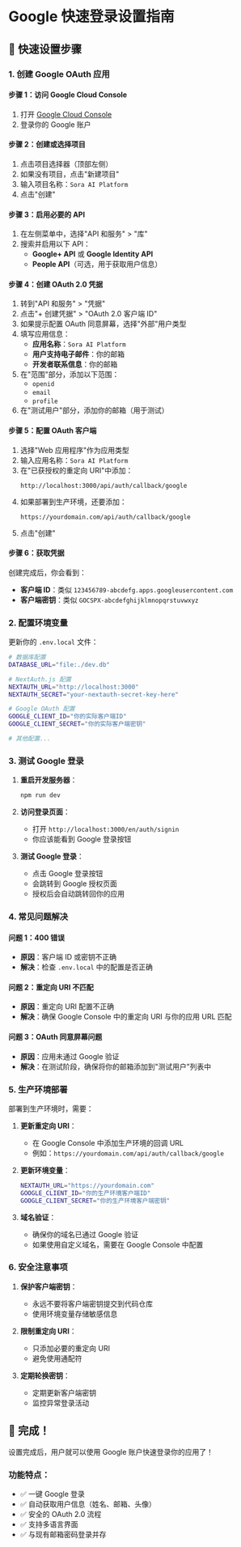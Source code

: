 # Google 快速登录设置指南

## 🚀 快速设置步骤

### 1. 创建 Google OAuth 应用

#### 步骤 1：访问 Google Cloud Console
1. 打开 [Google Cloud Console](https://console.cloud.google.com/)
2. 登录你的 Google 账户

#### 步骤 2：创建或选择项目
1. 点击项目选择器（顶部左侧）
2. 如果没有项目，点击"新建项目"
3. 输入项目名称：`Sora AI Platform`
4. 点击"创建"

#### 步骤 3：启用必要的 API
1. 在左侧菜单中，选择"API 和服务" > "库"
2. 搜索并启用以下 API：
   - **Google+ API** 或 **Google Identity API**
   - **People API**（可选，用于获取用户信息）

#### 步骤 4：创建 OAuth 2.0 凭据
1. 转到"API 和服务" > "凭据"
2. 点击"+ 创建凭据" > "OAuth 2.0 客户端 ID"
3. 如果提示配置 OAuth 同意屏幕，选择"外部"用户类型
4. 填写应用信息：
   - **应用名称**：`Sora AI Platform`
   - **用户支持电子邮件**：你的邮箱
   - **开发者联系信息**：你的邮箱
5. 在"范围"部分，添加以下范围：
   - `openid`
   - `email`
   - `profile`
6. 在"测试用户"部分，添加你的邮箱（用于测试）

#### 步骤 5：配置 OAuth 客户端
1. 选择"Web 应用程序"作为应用类型
2. 输入应用名称：`Sora AI Platform`
3. 在"已获授权的重定向 URI"中添加：
   ```
   http://localhost:3000/api/auth/callback/google
   ```
4. 如果部署到生产环境，还要添加：
   ```
   https://yourdomain.com/api/auth/callback/google
   ```
5. 点击"创建"

#### 步骤 6：获取凭据
创建完成后，你会看到：
- **客户端 ID**：类似 `123456789-abcdefg.apps.googleusercontent.com`
- **客户端密钥**：类似 `GOCSPX-abcdefghijklmnopqrstuvwxyz`

### 2. 配置环境变量

更新你的 `.env.local` 文件：

```bash
# 数据库配置
DATABASE_URL="file:./dev.db"

# NextAuth.js 配置
NEXTAUTH_URL="http://localhost:3000"
NEXTAUTH_SECRET="your-nextauth-secret-key-here"

# Google OAuth 配置
GOOGLE_CLIENT_ID="你的实际客户端ID"
GOOGLE_CLIENT_SECRET="你的实际客户端密钥"

# 其他配置...
```

### 3. 测试 Google 登录

1. **重启开发服务器**：
   ```bash
   npm run dev
   ```

2. **访问登录页面**：
   - 打开 `http://localhost:3000/en/auth/signin`
   - 你应该能看到 Google 登录按钮

3. **测试 Google 登录**：
   - 点击 Google 登录按钮
   - 会跳转到 Google 授权页面
   - 授权后会自动跳转回你的应用

### 4. 常见问题解决

#### 问题 1：400 错误
- **原因**：客户端 ID 或密钥不正确
- **解决**：检查 `.env.local` 中的配置是否正确

#### 问题 2：重定向 URI 不匹配
- **原因**：重定向 URI 配置不正确
- **解决**：确保 Google Console 中的重定向 URI 与你的应用 URL 匹配

#### 问题 3：OAuth 同意屏幕问题
- **原因**：应用未通过 Google 验证
- **解决**：在测试阶段，确保将你的邮箱添加到"测试用户"列表中

### 5. 生产环境部署

部署到生产环境时，需要：

1. **更新重定向 URI**：
   - 在 Google Console 中添加生产环境的回调 URL
   - 例如：`https://yourdomain.com/api/auth/callback/google`

2. **更新环境变量**：
   ```bash
   NEXTAUTH_URL="https://yourdomain.com"
   GOOGLE_CLIENT_ID="你的生产环境客户端ID"
   GOOGLE_CLIENT_SECRET="你的生产环境客户端密钥"
   ```

3. **域名验证**：
   - 确保你的域名已通过 Google 验证
   - 如果使用自定义域名，需要在 Google Console 中配置

### 6. 安全注意事项

1. **保护客户端密钥**：
   - 永远不要将客户端密钥提交到代码仓库
   - 使用环境变量存储敏感信息

2. **限制重定向 URI**：
   - 只添加必要的重定向 URI
   - 避免使用通配符

3. **定期轮换密钥**：
   - 定期更新客户端密钥
   - 监控异常登录活动

## 🎉 完成！

设置完成后，用户就可以使用 Google 账户快速登录你的应用了！

### 功能特点：
- ✅ 一键 Google 登录
- ✅ 自动获取用户信息（姓名、邮箱、头像）
- ✅ 安全的 OAuth 2.0 流程
- ✅ 支持多语言界面
- ✅ 与现有邮箱密码登录并存